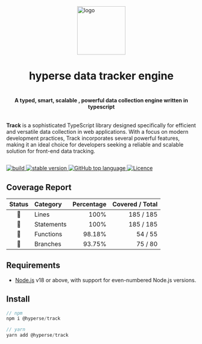<div style="display:flex;justify-content:center;align-items:center;flex-direction:column">

<img alt="logo" width="128px" src="https://raw.githubusercontent.com/hyperse-io/track/feat/track/website/static/img/logo.svg?sanitize=true"/>

<h1 align="center">
hyperse data tracker engine</h1>

<h4 align="center">
A typed, smart, scalable , powerful data collection engine written in typescript</h4>

**Track** is a sophisticated TypeScript library designed specifically for efficient and versatile data collection in web applications. With a focus on modern development practices, Track incorporates several powerful features, making it an ideal choice for developers seeking a reliable and scalable solution for front-end data tracking.

</div>

<p align="left">
  <a aria-label="Build" href="https://github.com/hyperse-io/track/actions?query=workflow%3ACI">
    <img alt="build" src="https://img.shields.io/github/actions/workflow/status/hyperse-io/track/ci-integrity.yml?branch=main&label=ci&logo=github&style=flat-quare&labelColor=000000" />
  </a>
  <a aria-label="stable version" href="https://www.npmjs.com/package/@hyperse/track">
    <img alt="stable version" src="https://img.shields.io/npm/v/%40hyperse%2Ftrack?branch=main&label=version&logo=npm&style=flat-quare&labelColor=000000" />
  </a>
  <a aria-label="Top language" href="https://github.com/hyperse-io/track/search?l=typescript">
    <img alt="GitHub top language" src="https://img.shields.io/github/languages/top/hyperse-io/track?style=flat-square&labelColor=000&color=blue">
  </a>
  <a aria-label="Licence" href="https://github.com/hyperse-io/track/blob/main/LICENSE">
    <img alt="Licence" src="https://img.shields.io/github/license/hyperse-io/track?style=flat-quare&labelColor=000000" />
  </a>
</p>

<!-- hyperse-vitest-coverage-reporter-marker-readme -->

## Coverage Report

<table> <thead> <tr> <th align="center">Status</th> <th align="left">Category</th> <th align="right">Percentage</th> <th align="right">Covered / Total</th> </tr> </thead> <tbody> <tr> <td align="center">🔵</td> <td align="left">Lines</td> <td align="right">100%</td> <td align="right">185 / 185</td> </tr> <tr> <td align="center">🔵</td> <td align="left">Statements</td> <td align="right">100%</td> <td align="right">185 / 185</td> </tr> <tr> <td align="center">🔵</td> <td align="left">Functions</td> <td align="right">98.18%</td> <td align="right">54 / 55</td> </tr> <tr> <td align="center">🔵</td> <td align="left">Branches</td> <td align="right">93.75%</td> <td align="right">75 / 80</td> </tr> </tbody> </table>

## Requirements

- [Node.js](https://nodejs.org/en/) v18 or above, with support for even-numbered Node.js versions.

## Install

```ts
// npm
npm i @hyperse/track

// yarn
yarn add @hyperse/track
```
